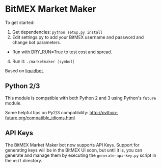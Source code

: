 BitMEX Market Maker
===================

To get started:

1. Get dependencies: `python setup.py install`
2. Edit settings.py to add your BitMEX username and password and change bot parameters.
  * Run with DRY_RUN=True to test cost and spread.
  4. Run it: `./marketmaker [symbol]`


Based on [liquidbot](https://github.com/chrisacheson/liquidbot).

Python 2/3
----------

This module is compatible with both Python 2 and 3 using Python's `future` module.

Some helpful tips on Py2/3 compatibility: http://python-future.org/compatible_idioms.html

API Keys
--------

The BitMEX Market Maker bot now supports API Keys. Support for generating keys will be in the BitMEX UI soon,
but until it is, you can generate and manage them by executing the `generate-api-key.py` script in the `util` directory.

